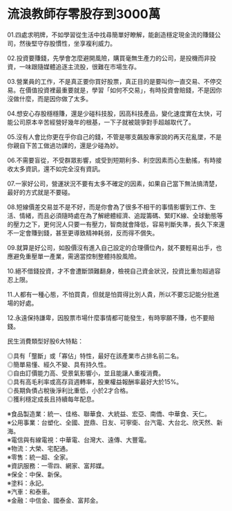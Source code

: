 # 流浪教師存零股存到3000萬


01.四處求明牌，不如學習從生活中找尋簡單好瞭解，能創造穩定現金流的賺錢公司，然後堅守存股慣性，坐享複利威力。

02.投資要賺錢，先學會怎麼避開風險，購買毫無生產力的公司，是投機而非投資，一味跟隨媒體追逐主流股，很難在市場生存。

03.營業員的工作，不是真正要你買好股票，真正目的是要叫你一直交易、不停交易。在價值投資裡最重要就是，學習「如何不交易」，有時投資會賠錢，不是因你沒做什麼，而是因你做了太多。

04.想安心存股穩穩賺，還是少碰科技股，因高科技產品，變化速度實在太快，可能公司原本辛苦經營好幾年的根基，一下子就被競爭對手超越取代了。

05.沒有人會比你更在乎你自己的錢，不管是哪支飆股專家說的再天花亂墜，不是你親自下苦工做過功課的，還是少碰為妙。

06.不需要盲從，不受群眾影響，或受到短期利多、利空因素而心生動搖，有時接收太多資訊，還不如完全沒有資訊。

07.一家好公司，營運狀況不要有太多不確定的因素，如果自己當下無法搞清楚，最好的方式就是不要碰。

08.短線價差交易並不是不好，而是你會為了很多不相干的事情影響到工作、生活、情緒，而且必須隨時處在為了解總體經濟、追蹤籌碼、緊盯K線、全球動態等的壓力之下，更何況人只要一有壓力，智商就會降低，容易判斷失準，長久下來還不一定會賺到錢，甚至更導致精神耗弱，反而得不償失。

09.就算是好公司，如股價沒有進入自己設定的合理價位內，就不要輕易出手，也應避免重壓單一產業，需適當控制整體持股風險。

10.絕不借錢投資，才不會遭斷頭難翻身，檢視自己資金狀況，投資比重勿超過容忍上限。

11.人都有一種心態，不怕買貴，但就是怕買得比別人貴，所以不要忘記能分批進場的好處。

12.永遠保持謙卑，因股票市場什麼事情都可能發生，有時寧願不賺，也不要賠錢。

民生消費類型好股6大特點：

◎具有「壟斷」或「寡佔」特性，最好在該產業市占排名前二名。<br>
◎簡單易懂、經久不變、具有持久性。<br>
◎自由訂價能力高、受景氣影響小，並且能讓人重複消費。<br>
◎具有高毛利率或高存貨週轉率，股東權益報酬率最好大於15%。<br>
◎長期負債占稅後淨利比重低，小於2才合格。<br>
◎獲利穩定成長且持續每年配息。<br>

※食品製造業：統一、佳格、聯華食、大統益、宏亞、南僑、中華食、天仁。<br>
※公用事業：台塑化、全國、崑鼎、日友、可寧衛、台汽電、大台北、欣天然、新海。<br>
※電信與有線電視：中華電、台灣大、遠傳、大豐電。<br>
※物流：大榮、宅配通。<br>
※零售：統一超、全家。<br>
※資訊服務：一零四、網家、富邦媒。<br>
※保全：中保、新保。<br>
※塗料：永記。<br>
※汽車：和泰車。<br>
※金融：中信金、國泰金、富邦金。<br>